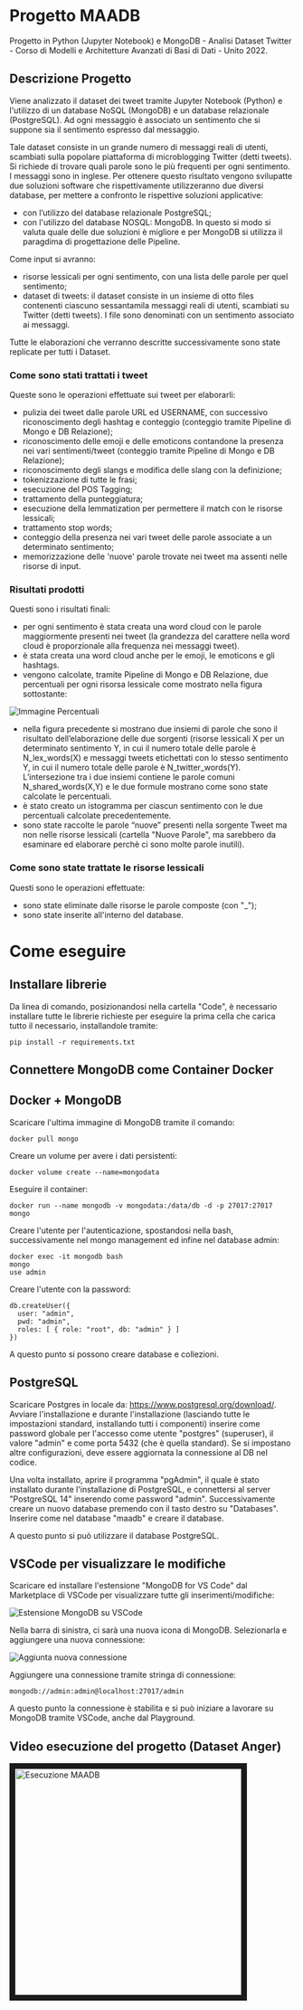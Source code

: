 # Progetto MAADB
Progetto in Python (Jupyter Notebook) e MongoDB - Analisi Dataset Twitter - Corso di Modelli e Architetture Avanzati di Basi di Dati - Unito 2022.

## Descrizione Progetto

Viene analizzato il dataset dei tweet tramite Jupyter Notebook (Python) e l'utilizzo di un database NoSQL (MongoDB) e un database relazionale (PostgreSQL). Ad ogni messaggio è associato un sentimento che si suppone sia il sentimento espresso dal messaggio.

Tale dataset consiste in un grande numero di messaggi reali di utenti, scambiati sulla popolare piattaforma di microblogging Twitter (detti tweets). 
Si richiede di trovare quali parole sono le più frequenti per ogni sentimento. I messaggi sono in inglese.
Per ottenere questo risultato vengono svilupatte due soluzioni software che rispettivamente utilizzeranno due diversi database, per mettere a confronto le rispettive soluzioni applicative: 
- con l’utilizzo del database relazionale PostgreSQL;
- con l'utilizzo del database NOSQL: MongoDB. 
In questo si modo si valuta quale delle due soluzioni è migliore e per MongoDB si utilizza il paragdima di progettazione delle Pipeline.

Come input si avranno:
- risorse lessicali per ogni sentimento, con una lista delle parole per quel sentimento;
- dataset di tweets: il dataset consiste in un insieme di otto files contenenti ciascuno sessantamila messaggi reali di utenti, scambiati su Twitter (detti tweets). I file sono denominati con un sentimento associato ai messaggi. 

Tutte le elaborazioni che verranno descritte successivamente sono state replicate per tutti i Dataset.

### Come sono stati trattati i tweet

Queste sono le operazioni effettuate sui tweet per elaborarli:
- pulizia dei tweet dalle parole URL ed USERNAME, con successivo riconoscimento degli hashtag e conteggio (conteggio tramite Pipeline di Mongo e DB Relazione);
- riconoscimento delle emoji e delle emoticons contandone la presenza nei vari sentimenti/tweet (conteggio tramite Pipeline di Mongo e DB Relazione);
- riconoscimento degli slangs e modifica delle slang con la definizione;
- tokenizzazione di tutte le frasi;
- esecuzione del POS Tagging;
- trattamento della punteggiatura;
- esecuzione della lemmatization per permettere il match con le risorse lessicali;
- trattamento stop words;
- conteggio della presenza nei vari tweet delle parole associate a un determinato sentimento;
- memorizzazione delle 'nuove' parole trovate nei tweet ma assenti nelle risorse di input.

### Risultati prodotti

Questi sono i risultati finali:
- per ogni sentimento è stata creata una word cloud con le parole maggiormente presenti nei tweet (la grandezza del carattere nella word cloud è proporzionale alla frequenza nei messaggi tweet).
- è stata creata una word cloud anche per le emoji, le emoticons e gli hashtags.
- vengono calcolate, tramite Pipeline di Mongo e DB Relazione, due percentuali per ogni risorsa lessicale come mostrato nella figura sottostante:

![Immagine Percentuali](http://drive.google.com/uc?export=view&id=1-Ach8t9DVPMIQzrbxbn9655aKo2T5f6H)

- nella figura precedente si mostrano due insiemi di parole che sono il risultato dell’elaborazione delle due sorgenti (risorse lessicali X per un determinato sentimento Y, in cui il numero totale delle parole è N_lex_words(X) e messaggi tweets etichettati con lo stesso sentimento Y, in cui il numero totale delle parole è N_twitter_words(Y). L’intersezione tra i due insiemi contiene le parole comuni N_shared_words(X,Y) e le due formule mostrano come sono state calcolate le percentuali. 
- è stato creato un istogramma per ciascun sentimento con le due percentuali calcolate precedentemente. 
- sono state raccolte le parole “nuove” presenti nella sorgente Tweet ma non nelle risorse lessicali (cartella "Nuove Parole", ma sarebbero da esaminare ed elaborare perchè ci sono molte parole inutili).

### Come sono state trattate le risorse lessicali

Questi sono le operazioni effettuate:
- sono state eliminate dalle risorse le parole composte (con "_");
- sono state inserite all'interno del database.

# Come eseguire

## Installare librerie

Da linea di comando, posizionandosi nella cartella "Code", è necessario installare tutte le librerie richieste per eseguire la prima cella che carica tutto il necessario, installandole tramite:
```
pip install -r requirements.txt
```

## Connettere MongoDB come Container Docker
## Docker + MongoDB
Scaricare l'ultima immagine di MongoDB tramite il comando:
```
docker pull mongo
```
Creare un volume per avere i dati persistenti:
```
docker volume create --name=mongodata
```
Eseguire il container:
```
docker run --name mongodb -v mongodata:/data/db -d -p 27017:27017 mongo
```
Creare l'utente per l'autenticazione, spostandosi nella bash, successivamente nel mongo management ed infine nel database admin:
```
docker exec -it mongodb bash
mongo
use admin
```
Creare l'utente con la password:
```
db.createUser({
  user: "admin", 
  pwd: "admin", 
  roles: [ { role: "root", db: "admin" } ]
})
```

A questo punto si possono creare database e collezioni.

## PostgreSQL

Scaricare Postgres in locale da: https://www.postgresql.org/download/.
Avviare l'installazione e durante l'installazione (lasciando tutte le impostazioni standard, installando tutti i componenti) inserire come password globale per l'accesso come utente "postgres" (superuser), il valore "admin" e come porta 5432 (che è quella standard).
Se si impostano altre configurazioni, deve essere aggiornata la connessione al DB nel codice.

Una volta installato, aprire il programma "pgAdmin", il quale è stato installato durante l'installazione di PostgreSQL, e connettersi al server "PostgreSQL 14" inserendo come password "admin".
Successivamente creare un nuovo database premendo con il tasto destro su "Databases". Inserire come nel database "maadb" e creare il database.

A questo punto si può utilizzare il database PostgreSQL.

## VSCode per visualizzare le modifiche
Scaricare ed installare l'estensione "MongoDB for VS Code" dal Marketplace di VSCode per visualizzare tutte gli inserimenti/modifiche:

![Estensione MongoDB su VSCode](https://code.visualstudio.com/assets/docs/azure/mongodb/install-cosmosdb-extension.png)

Nella barra di sinistra, ci sarà una nuova icona di MongoDB. Selezionarla e aggiungere una nuova connessione:

![Aggiunta nuova connessione](https://code.visualstudio.com/assets/docs/azure/mongodb/cosmosdb-explorer.png)

Aggiungere una connessione tramite stringa di connessione:
```
mongodb://admin:admin@localhost:27017/admin
```

A questo punto la connessione è stabilita e si può iniziare a lavorare su MongoDB tramite VSCode, anche dal Playground.

## Video esecuzione del progetto (Dataset Anger)

<a href="http://www.youtube.com/watch?feature=player_embedded&v=01fXfvPRq1Q
" rel="noopener" target="_blank"><img src="http://img.youtube.com/vi/01fXfvPRq1Q/0.jpg" 
alt="Esecuzione MAADB" width="400" border="10" /></a>

